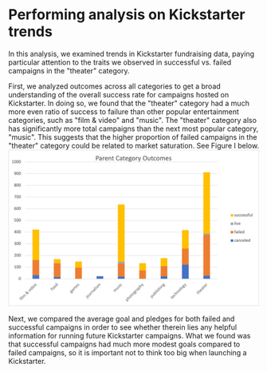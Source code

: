 # Performing analysis on Kickstarter trends
In this analysis, we examined trends in Kickstarter fundraising data, paying particular attention to the traits we observed in successful vs. failed campaigns in the "theater" category.

First, we analyzed outcomes across all categories to get a broad understanding of the overall success rate for campaigns hosted on Kickstarter. In doing so, we found that the "theater" category had a much more even ratio of success to failure than other popular entertainment categories, such as "film & video" and "music". The "theater" category also has significantly more total campaigns than the next most popular category, "music". This suggests that the higher proportion of failed campaigns in the "theater" category could be related to market saturation. See Figure I below. 
![Picture1.png](https://github.com/rankx034/kickstarter-analysis/blob/main/Picture1.png?raw=true)

Next, we compared the average goal and pledges for both failed and successful campaigns in order to see whether therein lies any helpful information for running future Kickstarter campaigns. What we found was that successful campaigns had much more modest goals compared to failed campaigns, so it is important not to think too big when launching a Kickstarter. 
